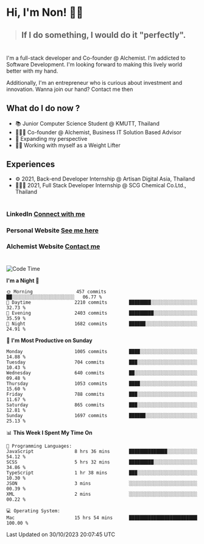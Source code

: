 # Hi, I'm Non! 🖐🏻

> ## If I do something, I would do it "perfectly".

#

I'm a full-stack developer and Co-founder @ Alchemist. I'm addicted to Software Development. I'm looking forward to making this lively world better with my hand.

Additionally, I'm an entrepreneur who is curious about investment and innovation. Wanna join our hand? Contact me then

## What do I do now ?

- 📚 Junior Computer Science Student @ KMUTT, Thailand
- 🧑🏻‍💻 Co-founder @ Alchemist, Business IT Solution Based Advisor
- 🌈 Expanding my perspective
- 🏋🏻 Working with myself as a Weight Lifter

## Experiences

- ⚙️ 2021, Back-end Developer Internship @ Artisan Digital Asia, Thailand
- 🧑🏻‍💻 2021, Full Stack Developer Internship @ SCG Chemical Co.Ltd., Thailand

#

### LinkedIn [Connect with me](https://www.linkedin.com/in/non-nontra/)

### Personal Website [See me here](https://nonnontra.com/)

### Alchemist Website [Contact me](https://alchemist-softwarehouse.co/)

#

<!--START_SECTION:waka-->
![Code Time](http://img.shields.io/badge/Code%20Time-3%2C274%20hrs%2048%20mins-blue)

**I'm a Night 🦉** 

```text
🌞 Morning                457 commits         ██░░░░░░░░░░░░░░░░░░░░░░░   06.77 % 
🌆 Daytime                2210 commits        ████████░░░░░░░░░░░░░░░░░   32.73 % 
🌃 Evening                2403 commits        █████████░░░░░░░░░░░░░░░░   35.59 % 
🌙 Night                  1682 commits        ██████░░░░░░░░░░░░░░░░░░░   24.91 % 
```
📅 **I'm Most Productive on Sunday** 

```text
Monday                   1005 commits        ████░░░░░░░░░░░░░░░░░░░░░   14.88 % 
Tuesday                  704 commits         ███░░░░░░░░░░░░░░░░░░░░░░   10.43 % 
Wednesday                640 commits         ██░░░░░░░░░░░░░░░░░░░░░░░   09.48 % 
Thursday                 1053 commits        ████░░░░░░░░░░░░░░░░░░░░░   15.60 % 
Friday                   788 commits         ███░░░░░░░░░░░░░░░░░░░░░░   11.67 % 
Saturday                 865 commits         ███░░░░░░░░░░░░░░░░░░░░░░   12.81 % 
Sunday                   1697 commits        ██████░░░░░░░░░░░░░░░░░░░   25.13 % 
```


📊 **This Week I Spent My Time On** 

```text
💬 Programming Languages: 
JavaScript               8 hrs 36 mins       ██████████████░░░░░░░░░░░   54.12 % 
SCSS                     5 hrs 32 mins       █████████░░░░░░░░░░░░░░░░   34.86 % 
TypeScript               1 hr 38 mins        ███░░░░░░░░░░░░░░░░░░░░░░   10.30 % 
JSON                     3 mins              ░░░░░░░░░░░░░░░░░░░░░░░░░   00.39 % 
XML                      2 mins              ░░░░░░░░░░░░░░░░░░░░░░░░░   00.22 % 

💻 Operating System: 
Mac                      15 hrs 54 mins      █████████████████████████   100.00 % 
```


 Last Updated on 30/10/2023 20:07:45 UTC
<!--END_SECTION:waka-->
